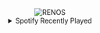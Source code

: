 <div align="center">
<picture>
    <source media="(prefers-color-scheme: dark)" srcset="https://i.ibb.co/Q758F3DS/output-gif.gif">
    <source media="(prefers-color-scheme: light)" srcset="https://i.ibb.co/Q758F3DS/output-gif.gif">
    <img alt="RENOS" src="https://i.ibb.co/Q758F3DS/output-gif.gif">
</picture>
<details>
<summary>Spotify Recently Played</summary>
<img src="https://spotify-recently-played-readme.vercel.app/api?user=31d6d6zerc5ct6kck32na2ozsqf4&unique=1&width=400" alt="Spotify" />
</details>
</div>

<!-- Image deletion URL: https://ibb.co/twdZMTLj/12a5beb7fc9f3590c78b079bf9f91359 -->